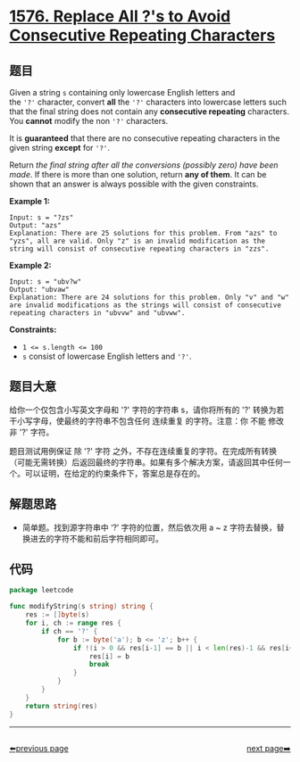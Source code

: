 # [1576. Replace All ?'s to Avoid Consecutive Repeating Characters](https://leetcode.com/problems/replace-all-s-to-avoid-consecutive-repeating-characters/)

## 题目

Given a string `s` containing only lowercase English letters and the `'?'` character, convert **all** the `'?'` characters into lowercase letters such that the final string does not contain any **consecutive repeating** characters. You **cannot** modify the non `'?'` characters.

It is **guaranteed** that there are no consecutive repeating characters in the given string **except** for `'?'`.

Return *the final string after all the conversions (possibly zero) have been made*. If there is more than one solution, return **any of them**. It can be shown that an answer is always possible with the given constraints.

**Example 1:**

```
Input: s = "?zs"
Output: "azs"
Explanation: There are 25 solutions for this problem. From "azs" to "yzs", all are valid. Only "z" is an invalid modification as the string will consist of consecutive repeating characters in "zzs".

```

**Example 2:**

```
Input: s = "ubv?w"
Output: "ubvaw"
Explanation: There are 24 solutions for this problem. Only "v" and "w" are invalid modifications as the strings will consist of consecutive repeating characters in "ubvvw" and "ubvww".

```

**Constraints:**

- `1 <= s.length <= 100`
- `s` consist of lowercase English letters and `'?'`.

## 题目大意

给你一个仅包含小写英文字母和 '?' 字符的字符串 s，请你将所有的 '?' 转换为若干小写字母，使最终的字符串不包含任何 连续重复 的字符。注意：你 不能 修改非 '?' 字符。

题目测试用例保证 除 '?' 字符 之外，不存在连续重复的字符。在完成所有转换（可能无需转换）后返回最终的字符串。如果有多个解决方案，请返回其中任何一个。可以证明，在给定的约束条件下，答案总是存在的。

## 解题思路

- 简单题。找到源字符串中 ‘?’ 字符的位置，然后依次用 a ~ z 字符去替换，替换进去的字符不能和前后字符相同即可。

## 代码

```go
package leetcode

func modifyString(s string) string {
	res := []byte(s)
	for i, ch := range res {
		if ch == '?' {
			for b := byte('a'); b <= 'z'; b++ {
				if !(i > 0 && res[i-1] == b || i < len(res)-1 && res[i+1] == b) {
					res[i] = b
					break
				}
			}
		}
	}
	return string(res)
}
```



----------------------------------------------
<div style="display: flex;justify-content: space-between;align-items: center;">
<p><a href="https://books.halfrost.com/leetcode/ChapterFour/1500~1599/1573.Number-of-Ways-to-Split-a-String/">⬅️previous page</a></p>
<p><a href="https://books.halfrost.com/leetcode/ChapterFour/1500~1599/1579.Remove-Max-Number-of-Edges-to-Keep-Graph-Fully-Traversable/">next page➡️</a></p>
</div>
